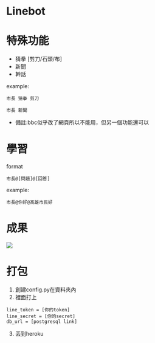 #  Linebot

# 特殊功能

+ 猜拳 [剪刀/石頭/布]
+ 新聞 
+ 幹話

example:
```c=
市長 猜拳 剪刀
```
```c=
市長 新聞
```

+ 備註:bbc似乎改了網頁所以不能用，但另一個功能還可以 

# 學習
format
```c=
市長@[問題]@[回答]
```
example:
```c=
市長@你好@高雄市民好
```

# 成果
![](https://i.imgur.com/3950GEt.png)

# 打包
1. 創建config.py在資料夾內
2. 裡面打上
```
line_token = [你的token]
line_secret = [你的secret]
db_url = [postgresql link]
```
3. 丟到heroku
